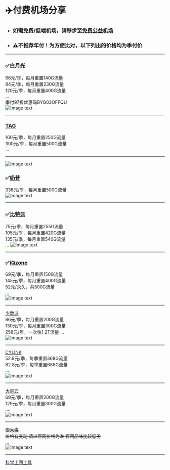 # :airplane:付费机场分享 
                  
             
* ### 如需免费/低端机场，请移步至[免费公益机场](https://github.com/deezertidal/freevpn/blob/main/README.md)  
* ### ⚠️不推荐年付！为方便比对，以下列出的价格均为季付价   
   
****
### :white_check_mark:[白月光](https://www.bygcloud.com/#/register?code=DX4iT5B4)  
66元/季，每月重置140G流量  
84元/季，每月重置230G流量  
120元/季，每月重置400G流量  
...  
季付97折优惠码BYG03OFFQU  
![Image text](https://github.com/deezertidal/fee-based/blob/main/IMG/byg.png)  
****
### [TAG](https://tagss.pro/#/register?code=0zZLweop)  
160元/季，每月重置250G流量  
300元/季，每月重置500G流量  
...  
****
![Image text](https://github.com/deezertidal/fee-based/blob/main/IMG/TAG.png)  
### :white_check_mark:[奶昔](https://naixii.com/signupbyemail.aspx?MemberCode=4abe2692a864433d9132614c7da1cd0920220701191029)  
336元/季，每月重置500G流量  
![Image text](https://raw.githubusercontent.com/deezertidal/fee-based/main/IMG/nx.png)
****
### :white_check_mark:[比特云](https://bityun.org/#/register?code=4vUl1lTB)  
75元/季，每月重置255G流量  
105元/季，每月重置420G流量  
135元/季，每月重置540G流量  
...
![Image text](https://github.com/deezertidal/fee-based/blob/main/IMG/bty.png)  
****
### :white_check_mark:[iQzone](https://uuu.glass/#/register?code=ve5UsPeX)  
69元/季，每月重置150G流量  
145元/季，每月重置400G流量  
52元/永久，共500G流量  
...  
![Image text](https://github.com/deezertidal/fee-based/blob/main/IMG/iqzone.png)  

****
[少数派](https://sspcloud.me/#/register?code=rNNaMZb2)  
86元/季，每月重置200G流量  
130元/季，每月重置300G流量    
258元/年，一次性1.2T流量
...  
![Image text](https://github.com/deezertidal/fee-based/blob/main/IMG/SSP.png)  
****
[CYLINK](https://cylink.wtf/auth/register?code=Y1NE)   
52.8元/季，每季重置368G流量  
82.8元/季，每季重置688G流量  
....  
![Image text](https://github.com/deezertidal/fee-based/blob/main/IMG/CYLINK.png)  
****
[大哥云](https://www.dageyun.net/#/register?code=79MYGsGa)  
69元/季，每月重置200G流量  
129元/季，每月重置300G流量  
....  
![Image text](https://github.com/deezertidal/fee-based/blob/main/IMG/dgy.png)  
****
~~[安大毒](https://jc.hgdbk.xyz/#/register?code=heNWfiwN)  
价格有变动 请以官网价格为准
官网品味比较低劣~~  
...  
![Image text](https://github.com/deezertidal/fee-based/blob/main/IMG/ADD.png)  
****

[科学上网工具](https://github.com/deezertidal/freevpn/blob/main/tools.md)   

